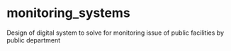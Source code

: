 # monitoring_systems
Design of digital system to solve for monitoring issue of public facilities by public department
